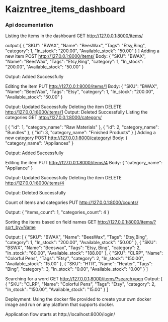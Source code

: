 # Kaizntree_items_dashboard
### Api documentation
Listing the items in the dashboard
GET
http://127.0.0.1:8000/items/

output:[
    {
        "SKU": "BWAX",
        "Name": "BeesWax",
        "Tags": "Etsy,Bing",
        "category": 1,
        "In_stock": "200.00",
        "Available_stock": "50.00"
    }
]
Adding a new item
POST
http://127.0.0.1:8000/items/
Body: {
        "SKU": "BWAX",
        "Name": "BeesWax",
        "Tags": "Etsy,Bing",
        "category": 1,
        "In_stock": "200.00",
        "Available_stock": "50.00"
    }

Output: Added Successfully

Editing the item 
PUT
http://127.0.0.1:8000/items/1
Body: {
        "SKU": "BWAX",
        "Name": "BeesWax",
        "Tags": "Etsy",
        "category": 1,
        "In_stock": "200.00",
        "Available_stock": "50.00"
    }

Output: Updated Successfully
Deleting the item
DELETE
http://127.0.0.1:8000/items/1
Output: Deleted Successfully
Listing the categories
GET
http://127.0.0.1:8000/category/

[
    {
        "id": 1,
        "category_name": "Raw Materials"
    },
    {
        "id": 2,
        "category_name": "Bundles"
    },
    {
        "id": 3,
        "category_name": "Finished Products"
    }
]
Adding a new category
POST
http://127.0.0.1:8000/category/
Body: {
        "category_name": "Appliances"
    }

Output: Added Successfully

Editing the item 
PUT
http://127.0.0.1:8000/items/4
Body: {
        "category_name": "Appliance"
    }

Output: Updated Successfully
Deleting the item
DELETE
http://127.0.0.1:8000/items/4

Output: Deleted Successfully

Count of items and categories
PUT
http://127.0.0.1:8000/counts/

Output:
{
    "items_count": 1,
    "categories_count": 4
}

Sorting the items based on field names
GET
http://127.0.0.1:8000/items/?sort_by=Name

Output:
[
    {
        "SKU": "BWAX",
        "Name": "BeesWax",
        "Tags": "Etsy,Bing",
        "category": 1,
        "In_stock": "200.00",
        "Available_stock": "50.00"
    },
    {
        "SKU": "BSWX",
        "Name": "Beeswax",
        "Tags": "Etsy, Bing",
        "category": 2,
        "In_stock": "60.00",
        "Available_stock": "188.00"
    },
    {
        "SKU": "CLRP",
        "Name": "Colorful Pens",
        "Tags": "Etsy",
        "category": 2,
        "In_stock": "150.00",
        "Available_stock": "15.00"
    },
    {
        "SKU": "HTR",
        "Name": "Heater",
        "Tags": "Bing",
        "category": 3,
        "In_stock": "0.00",
        "Available_stock": "0.00"
    }
]

Searching for a word 
GET
http://127.0.0.1:8000/items/?search=pen
 Output:
[
    {
        "SKU": "CLRP",
        "Name": "Colorful Pens",
        "Tags": "Etsy",
        "category": 2,
        "In_stock": "150.00",
        "Available_stock": "15.00"
    }
]


Deployment:
Using the docker file provided to create your own docker image and run on any platform that supports docker.

Application flow starts at http://localhost:8000/login/

